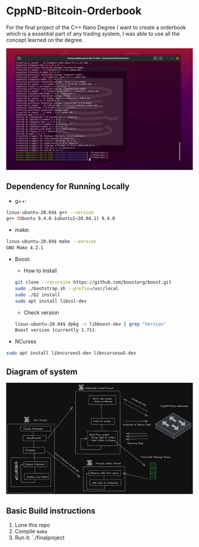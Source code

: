 # CppND-Bitcoin-Orderbook

For the final project of the C++ Nano Degree I want to create a orderbook which is a essential part of any trading system, I was able to use all the concept learned on the degree.

![orderbook](orderbooklive.gif)

## Dependency for Running Locally

- g++:

```bash
linux-ubuntu-20.04$ g++ --version
g++ (Ubuntu 9.4.0-1ubuntu1~20.04.1) 9.4.0
```

- make:

```bash
linux-ubuntu-20.04$ make --version
GNU Make 4.2.1
```

- Boost:

  - How to install

  ```bash
  git clone --recursive https://github.com/boostorg/boost.git
  sudo ./bootstrap.sh --prefix=/usr/local
  sudo ./b2 install
  sudo apt install libssl-dev
  ```

  - Check version

  ```bash
  linux-ubuntu-20.04$ dpkg -s libboost-dev | grep "Version"
  Boost version (currently 1.71).
  ```

- NCurses

```bash
sudo apt install libncurses5-dev libncursesw5-dev
```

## Diagram of system

![Diagram](diagram2.png)

## Basic Build instructions

1. Lone this repo
2. Compile `make`
3. Run it: `./finalproject
